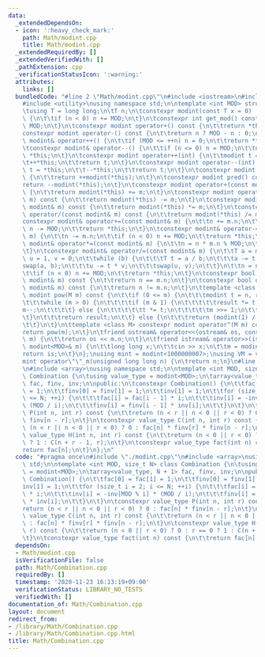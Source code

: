 ```yaml
---
data:
  _extendedDependsOn:
  - icon: ':heavy_check_mark:'
    path: Math/modint.cpp
    title: Math/modint.cpp
  _extendedRequiredBy: []
  _extendedVerifiedWith: []
  _pathExtension: cpp
  _verificationStatusIcon: ':warning:'
  attributes:
    links: []
  bundledCode: "#line 2 \"Math/modint.cpp\"\n#include <iostream>\n#include <vector>\n\
    #include <utility>\nusing namespace std;\n\ntemplate <int MOD> struct modint {\n\
    \tusing T = long long;\n\tT n;\n\tconstexpr modint(const T x = 0) : n(x % MOD)\
    \ {\n\t\tif (n < 0) n += MOD;\n\t}\n\tconstexpr int get_mod() const {\n\t\treturn\
    \ MOD;\n\t}\n\tconstexpr modint operator+() const {\n\t\treturn *this;\n\t}\n\t\
    constexpr modint operator-() const {\n\t\treturn n ? MOD - n : 0;\n\t}\n\tconstexpr\
    \ modint& operator++() {\n\t\tif (MOD <= ++n) n = 0;\n\t\treturn *this;\n\t}\n\
    \tconstexpr modint& operator--() {\n\t\tif (n <= 0) n = MOD;\n\t\tn--;\n\t\treturn\
    \ *this;\n\t}\n\tconstexpr modint operator++(int) {\n\t\tmodint t = *this;\n\t\
    \t++*this;\n\t\treturn t;\n\t}\n\tconstexpr modint operator--(int) {\n\t\tmodint\
    \ t = *this;\n\t\t--*this;\n\t\treturn t;\n\t}\n\tconstexpr modint next() const\
    \ {\n\t\treturn ++modint(*this);\n\t}\n\tconstexpr modint pred() const {\n\t\t\
    return --modint(*this);\n\t}\n\tconstexpr modint operator+(const modint& m) const\
    \ {\n\t\treturn modint(*this) += m;\n\t}\n\tconstexpr modint operator-(const modint&\
    \ m) const {\n\t\treturn modint(*this) -= m;\n\t}\n\tconstexpr modint operator*(const\
    \ modint& m) const {\n\t\treturn modint(*this) *= m;\n\t}\n\tconstexpr modint\
    \ operator/(const modint& m) const {\n\t\treturn modint(*this) /= m;\n\t}\n\t\
    constexpr modint& operator+=(const modint& m) {\n\t\tn += m.n;\n\t\tif (n >= MOD)\
    \ n -= MOD;\n\t\treturn *this;\n\t}\n\tconstexpr modint& operator-=(const modint&\
    \ m) {\n\t\tn -= m.n;\n\t\tif (n < 0) n += MOD;\n\t\treturn *this;\n\t}\n\tconstexpr\
    \ modint& operator*=(const modint& m) {\n\t\tn = n * m.n % MOD;\n\t\treturn *this;\n\
    \t}\n\tconstexpr modint& operator/=(const modint& m) {\n\t\tT a = m.n, b = MOD,\
    \ u = 1, v = 0;\n\t\twhile (b) {\n\t\t\tT t = a / b;\n\t\t\ta -= t * b;\n\t\t\t\
    swap(a, b);\n\t\t\tu -= t * v;\n\t\t\tswap(u, v);\n\t\t}\n\t\tn = n * u % MOD;\n\
    \t\tif (n < 0) n += MOD;\n\t\treturn *this;\n\t}\n\tconstexpr bool operator==(const\
    \ modint& m) const {\n\t\treturn n == m.n;\n\t}\n\tconstexpr bool operator!=(const\
    \ modint& m) const {\n\t\treturn n != m.n;\n\t}\n\ttemplate <class M> constexpr\
    \ modint pow(M m) const {\n\t\tif (0 <= m) {\n\t\t\tmodint t = n, result = 1;\n\
    \t\t\twhile (m > 0) {\n\t\t\t\tif (m & 1) {\n\t\t\t\t\tresult *= t;\n\t\t\t\t\t\
    m--;\n\t\t\t\t} else {\n\t\t\t\t\tt *= t;\n\t\t\t\t\tm >>= 1;\n\t\t\t\t}\n\t\t\
    \t}\n\t\t\treturn result;\n\t\t} else {\n\t\t\treturn (modint(1) / n).pow(-m);\n\
    \t\t}\n\t}\n\ttemplate <class M> constexpr modint operator^(M m) const {\n\t\t\
    return pow(m);\n\t}\n\tfriend ostream& operator<<(ostream& os, const modint<MOD>&\
    \ m) {\n\t\treturn os << m.n;\n\t}\n\tfriend istream& operator>>(istream& is,\
    \ modint<MOD>& m) {\n\t\tlong long x;\n\t\tcin >> x;\n\t\tm = modint(x);\n\t\t\
    return is;\n\t}\n};\nusing mint = modint<1000000007>;\nusing VM = vector<mint>;\n\
    mint operator\"\"_m(unsigned long long n) {\n\treturn n;\n}\n#line 3 \"Math/Combination.cpp\"\
    \n#include <array>\nusing namespace std;\n\ntemplate <int MOD, size_t N> class\
    \ Combination {\n\tusing value_type = modint<MOD>;\n\tarray<value_type, N + 1>\
    \ fac, finv, inv;\n\npublic:\n\tconstexpr Combination() {\n\t\tfac[0] = fac[1]\
    \ = 1;\n\t\tfinv[0] = finv[1] = 1;\n\t\tinv[1] = 1;\n\t\tfor (size_t i = 2; i\
    \ <= N; ++i) {\n\t\t\tfac[i] = fac[i - 1] * i;\n\t\t\tinv[i] = -inv[MOD % i] *\
    \ (MOD / i);\n\t\t\tfinv[i] = finv[i - 1] * inv[i];\n\t\t}\n\t}\n\tconstexpr value_type\
    \ P(int n, int r) const {\n\t\treturn (n < r || n < 0 || r < 0) ? 0 : fac[n] *\
    \ finv[n - r];\n\t}\n\tconstexpr value_type C(int n, int r) const {\n\t\treturn\
    \ (n < r || n < 0 || r < 0) ? 0 : fac[n] * finv[r] * finv[n - r];\n\t}\n\tconstexpr\
    \ value_type H(int n, int r) const {\n\t\treturn (n < 0 || r < 0) ? 0 : r == 0\
    \ ? 1 : C(n + r - 1, r);\n\t}\n\tconstexpr value_type fact(int n) const {\n\t\t\
    return fac[n];\n\t}\n};\n"
  code: "#pragma once\n#include \"./modint.cpp\"\n#include <array>\nusing namespace\
    \ std;\n\ntemplate <int MOD, size_t N> class Combination {\n\tusing value_type\
    \ = modint<MOD>;\n\tarray<value_type, N + 1> fac, finv, inv;\n\npublic:\n\tconstexpr\
    \ Combination() {\n\t\tfac[0] = fac[1] = 1;\n\t\tfinv[0] = finv[1] = 1;\n\t\t\
    inv[1] = 1;\n\t\tfor (size_t i = 2; i <= N; ++i) {\n\t\t\tfac[i] = fac[i - 1]\
    \ * i;\n\t\t\tinv[i] = -inv[MOD % i] * (MOD / i);\n\t\t\tfinv[i] = finv[i - 1]\
    \ * inv[i];\n\t\t}\n\t}\n\tconstexpr value_type P(int n, int r) const {\n\t\t\
    return (n < r || n < 0 || r < 0) ? 0 : fac[n] * finv[n - r];\n\t}\n\tconstexpr\
    \ value_type C(int n, int r) const {\n\t\treturn (n < r || n < 0 || r < 0) ? 0\
    \ : fac[n] * finv[r] * finv[n - r];\n\t}\n\tconstexpr value_type H(int n, int\
    \ r) const {\n\t\treturn (n < 0 || r < 0) ? 0 : r == 0 ? 1 : C(n + r - 1, r);\n\
    \t}\n\tconstexpr value_type fact(int n) const {\n\t\treturn fac[n];\n\t}\n};\n"
  dependsOn:
  - Math/modint.cpp
  isVerificationFile: false
  path: Math/Combination.cpp
  requiredBy: []
  timestamp: '2020-11-23 16:13:19+09:00'
  verificationStatus: LIBRARY_NO_TESTS
  verifiedWith: []
documentation_of: Math/Combination.cpp
layout: document
redirect_from:
- /library/Math/Combination.cpp
- /library/Math/Combination.cpp.html
title: Math/Combination.cpp
---
```

